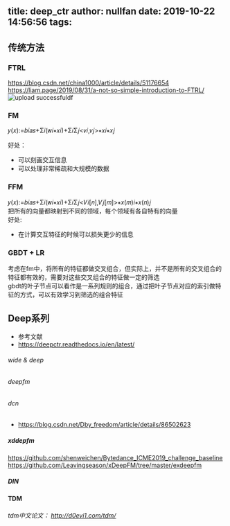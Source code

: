 title: deep_ctr
author: nullfan
date: 2019-10-22 14:56:56
tags:
---
## 传统方法
### FTRL  
https://blog.csdn.net/china1000/article/details/51176654 
https://liam.page/2019/08/31/a-not-so-simple-introduction-to-FTRL/
![upload successful](/images/pasted-49.png)df

### FM
𝑦(𝑥):=𝑏𝑖𝑎𝑠+Σ𝑖(𝑤𝑖∗𝑥𝑖)+Σ𝑖Σ𝑗<𝑣𝑖,𝑣𝑗>∗𝑥𝑖∗𝑥𝑗 
 
好处：  
* 可以刻画交互信息  
* 可以处理非常稀疏和大规模的数据


### FFM
𝑦(𝑥):=𝑏𝑖𝑎𝑠+Σ𝑖(𝑤𝑖∗𝑥𝑖)+Σ𝑖Σ𝑗<𝑉𝑖[𝑛],𝑉𝑗[𝑚]>∗𝑥(𝑚)𝑖∗𝑥(𝑛)𝑗  
把所有的向量都映射到不同的领域，每个领域有各自特有的向量  
好处: 
* 在计算交互特征的时候可以损失更少的信息
### GBDT + LR
考虑在fm中，将所有的特征都做交叉组合，但实际上，并不是所有的交叉组合的特征都有效的，需要对这些交叉组合的特征做一定的筛选  
gbdt的叶子节点可以看作是一系列规则的组合，通过把叶子节点对应的索引做特征的方式，可以有效学习到筛选的组合特征

## Deep系列

* 参考文献
* https://deepctr.readthedocs.io/en/latest/

###### wide & deep   

###### deepfm   

###### dcn   

* https://blog.csdn.net/Dby_freedom/article/details/86502623

##### xddepfm  
https://github.com/shenweichen/Bytedance_ICME2019_challenge_baseline
https://github.com/Leavingseason/xDeepFM/tree/master/exdeepfm

##### DIN
#### TDM
###### tdm中文论文： http://d0evi1.com/tdm/